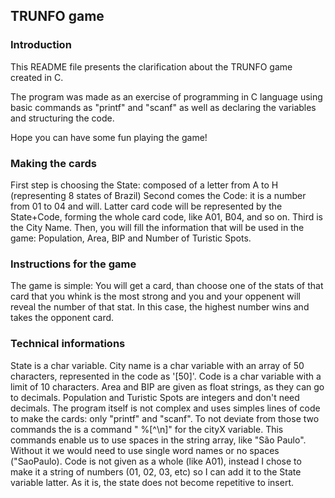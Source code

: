 ## TRUNFO game

### Introduction

This README file presents the clarification about the TRUNFO game created in C.

The program was made as an exercise of programming in C language using basic commands as "printf" and "scanf" as well as declaring the variables and structuring the code.

Hope you can have some fun playing the game!


### Making the cards

First step is choosing the State: composed of a letter from A to H (representing 8 states of Brazil)
Second comes the Code: it is a number from 01 to 04 and will. Latter card code will be represented by the State+Code, forming the whole card code, like A01, B04, and so on.
Third is the City Name.
Then, you will fill the information that will be used in the game: Population, Area, BIP and Number of Turistic Spots.


### Instructions for the game

The game is simple:
You will get a card, than choose one of the stats of that card that you whink is the most strong and you and your oppenent will reveal the number of that stat. In this case, the highest number wins and takes the opponent card.


### Technical informations

State is a char variable.
City name is a char variable with an array of 50 characters, represented in the code as '[50]'.
Code is a char variable with a limit of 10 characters.
Area and BIP are given as float strings, as they can go to decimals.
Population and Turistic Spots are integers and don't need decimals.
The program itself is not complex and uses simples lines of code to make the cards: only "printf" and "scanf".
To not deviate from those two commands the is a command " %[^\n]" for the cityX variable. This commands enable us to use spaces in the string array, like "São Paulo". Without it we would need to use single word names or no spaces ("SaoPaulo).
Code is not given as a whole (like A01), instead I chose to make it a string of numbers (01, 02, 03, etc) so I can add it to the State variable latter. As it is, the state does not become repetitive to insert.